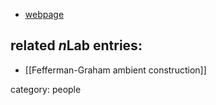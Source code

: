 

* [webpage](http://en.wikipedia.org/wiki/Charles_Fefferman)

## related $n$Lab entries:

* [[Fefferman-Graham ambient construction]]

category: people